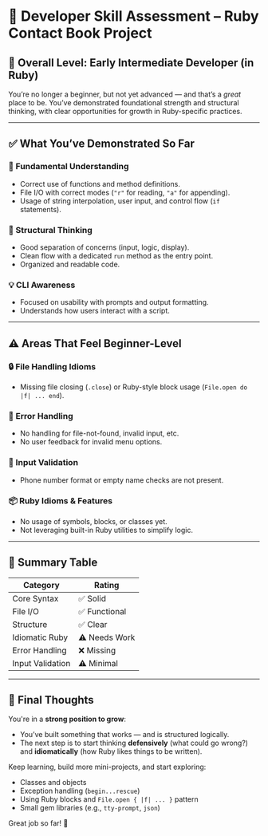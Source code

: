 # 🧪 Developer Skill Assessment – Ruby Contact Book Project

## 🧩 Overall Level: **Early Intermediate Developer (in Ruby)**

You’re no longer a beginner, but not yet advanced — and that’s a *great* place to be. You’ve demonstrated foundational strength and structural thinking, with clear opportunities for growth in Ruby-specific practices.

---

## ✅ What You’ve Demonstrated So Far

### 🧠 Fundamental Understanding
- Correct use of functions and method definitions.
- File I/O with correct modes (`"r"` for reading, `"a"` for appending).
- Usage of string interpolation, user input, and control flow (`if` statements).

### 🧱 Structural Thinking
- Good separation of concerns (input, logic, display).
- Clean flow with a dedicated `run` method as the entry point.
- Organized and readable code.

### 💡 CLI Awareness
- Focused on usability with prompts and output formatting.
- Understands how users interact with a script.

---

## ⚠️ Areas That Feel Beginner-Level

### 🔒 File Handling Idioms
- Missing file closing (`.close`) or Ruby-style block usage (`File.open do |f| ... end`).

### 🛑 Error Handling
- No handling for file-not-found, invalid input, etc.
- No user feedback for invalid menu options.

### 🧼 Input Validation
- Phone number format or empty name checks are not present.

### 📦 Ruby Idioms & Features
- No usage of symbols, blocks, or classes yet.
- Not leveraging built-in Ruby utilities to simplify logic.

---

## 🎯 Summary Table

| Category           | Rating       |
|--------------------|--------------|
| Core Syntax        | ✅ Solid      |
| File I/O           | ✅ Functional |
| Structure          | ✅ Clear      |
| Idiomatic Ruby     | ⚠️ Needs Work |
| Error Handling     | ❌ Missing    |
| Input Validation   | ⚠️ Minimal    |

---

## 🏁 Final Thoughts

You're in a **strong position to grow**:
- You’ve built something that works — and is structured logically.
- The next step is to start thinking **defensively** (what could go wrong?) and **idiomatically** (how Ruby likes things to be written).

Keep learning, build more mini-projects, and start exploring:
- Classes and objects
- Exception handling (`begin...rescue`)
- Using Ruby blocks and `File.open { |f| ... }` pattern
- Small gem libraries (e.g., `tty-prompt`, `json`)

Great job so far! 💪